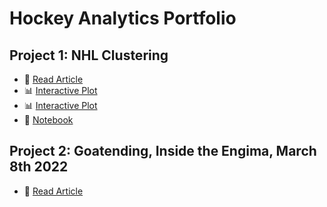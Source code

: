 # Hockey Analytics Portfolio

## Project 1: NHL Clustering
- 📄 [Read Article](article2.pdf)
- 📊 [Interactive Plot](def_clusters_iso.html)
- 📊 [Interactive Plot](fwd_clusters_iso.html)
- 📓 [Notebook](nhl_clusters.ipynb)

## Project 2: Goatending, Inside the Engima, March 8th 2022
- 📄 [Read Article](goaltending/article1.pdf)
